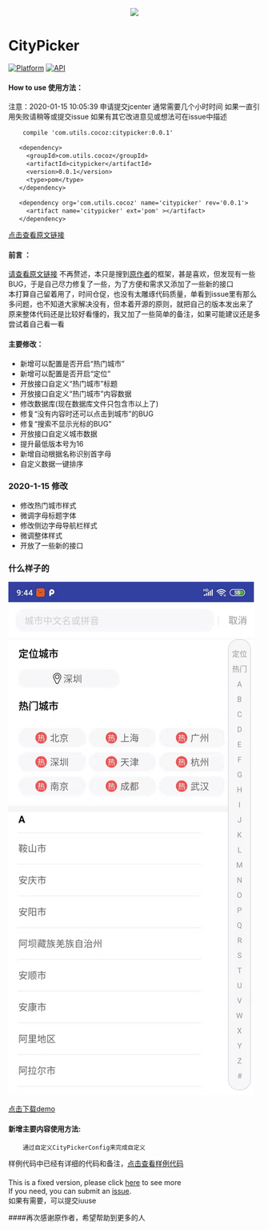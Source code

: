 <p align="center">
<img src="art/header.png">
</p>

# CityPicker

[![Platform](https://img.shields.io/badge/platform-android-green.svg)](http://developer.android.com/index.html) [![API](https://img.shields.io/badge/API-16%2B-yellow.svg?style=flat)](https://android-arsenal.com/api?level=16)

#### How to use 使用方法：
注意：2020-01-15 10:05:39 申请提交jcenter 通常需要几个小时时间  如果一直引用失败请稍等或提交issue
如果有其它改进意见或想法可在issue中描述  
```
    compile 'com.utils.cocoz:citypicker:0.0.1'
```  
```
   <dependency>
     <groupId>com.utils.cocoz</groupId>
     <artifactId>citypicker</artifactId>
     <version>0.0.1</version>
     <type>pom</type>
   </dependency>
```  
```
   <dependency org='com.utils.cocoz' name='citypicker' rev='0.0.1'>
     <artifact name='citypicker' ext='pom' ></artifact>
   </dependency>
```  
[点击查看原文链接](https://github.com/zaaach/CityPicker)

#### 前言 ：
[请查看原文链接](https://github.com/zaaach/CityPicker)
不再赘述，本只是搜到[原作者](https://github.com/zaaach)的框架，甚是喜欢，但发现有一些BUG，于是自己尽力修复了一些，为了方便和需求又添加了一些新的接口  
本打算自己留着用了，时间仓促，也没有太雕琢代码质量，单看到issue里有那么多问题，也不知道大家解决没有，但本着开源的原则，就把自己的版本发出来了  
原来整体代码还是比较好看懂的，我又加了一些简单的备注，如果可能建议还是多尝试着自己看一看  

#### 主要修改：
-   新增可以配置是否开启“热门城市”
-   新增可以配置是否开启“定位”
-   开放接口自定义“热门城市”标题
-   开放接口自定义“热门城市”内容数据
-   修改数据库(现在数据库文件只包含市以上了)
-   修复“没有内容时还可以点击到城市”的BUG
-   修复“搜索不显示光标的BUG”
-   开放接口自定义城市数据
-   提升最低版本号为16
-   新增自动根据名称识别首字母
-   自定义数据一键排序

### 2020-1-15 修改
-   修改热门城市样式
-   微调字母标题字体
-   修改侧边字母导航栏样式
-   微调整体样式
-   开放了一些新的接口

### 什么样子的
<img src="art/city_picker.jpg">

[点击下载demo](https://fir.im/pyec)

#### 新增主要内容使用方法:  
```
    通过自定义CityPickerConfig来完成自定义
```  

样例代码中已经有详细的代码和备注，[点击查看样例代码](https://github.com/zhuxu1/CityPickerFixed/blob/master/sample/src/main/java/com/zaaach/citypickerdemo/MainActivity.java)



#### 
This is a fixed version, please click [here](https://github.com/zaaach/CityPicker) to see more  
If you need, you can submit an [issue](https://github.com/zhuxu1/CityPickerFixed/issues).  
如果有需要，可以提交iuuse     

####再次感谢原作者，希望帮助到更多的人

